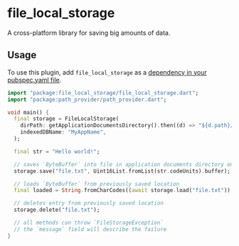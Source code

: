 # file_local_storage

A cross-platform library for saving big amounts of data.

## Usage

To use this plugin, add `file_local_storage` as a [dependency in your pubspec.yaml file](https://flutter.dev/platform-plugins/).

```dart
import "package:file_local_storage/file_local_storage.dart";
import "package:path_provider/path_provider.dart";

void main() {
  final storage = FileLocalStorage(
    dirPath: getApplicationDocumentsDirectory().then((d) => "${d.path}/MyAppName/"),
    indexedDBName: "MyAppName",
  );

  final str = "Hello world!";

  // saves `ByteBuffer` into file in application documents directory on IO platforms and into IndexedDB on the web 
  storage.save("file.txt", Uint16List.fromList(str.codeUnits).buffer);

  // loads `ByteBuffer` from previously saved location
  final loaded = String.fromCharCodes((await storage.load("file.txt")).asUint16List());

  // deletes entry from previously saved location
  storage.delete("file.txt");

  // all methods can throw `FileStorageException`
  // the `message` field will describe the failure
}
```
